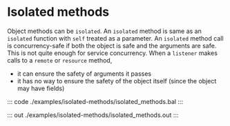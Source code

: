 # Isolated methods

Object methods can be `isolated`. An `isolated` method is same as an `isolated` function with
`self` treated as a parameter. An `isolated` method call is concurrency-safe if both the object
is safe and the arguments are safe. This is not quite enough for service concurrency. When
a `listener` makes calls to a `remote` or `resource` method,
<ul>
<li>it can ensure the safety of arguments it passes</li>
<li>it has no way to ensure the safety of the object itself (since the object may have fields)</li>
</ul>

::: code ./examples/isolated-methods/isolated_methods.bal :::

::: out ./examples/isolated-methods/isolated_methods.out :::